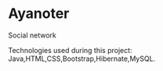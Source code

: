 # Ayanoter
Social network

Technologies used during this project:
Java,HTML,CSS,Bootstrap,Hibernate,MySQL.




